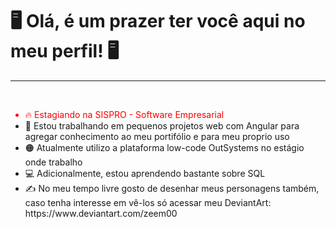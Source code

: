 <h1>🖥️ Olá, é um prazer ter você aqui no meu perfil! 🖥️</h1>
<hr>
<br>
<div>
  <ul>
    <li style="color: red;">🔥 Estagiando na SISPRO - Software Empresarial</li>
    <li style="font-size: 14px;">💠 Estou trabalhando em pequenos projetos web com Angular para agregar conhecimento ao meu portifólio e para meu proprio uso</li>
    <li style="font-size: 14px;">🟠 Atualmente utilizo a plataforma low-code OutSystems no estágio onde trabalho</li>
    <li style="font-size: 14px;">💻 Adicionalmente, estou aprendendo bastante sobre SQL</li>
    <li style="font-size: 14px;">✍️ No meu tempo livre gosto de desenhar meus personagens também, caso tenha interesse em vê-los só acessar meu DeviantArt: https://www.deviantart.com/zeem00</li>
  </ul>
</div>

